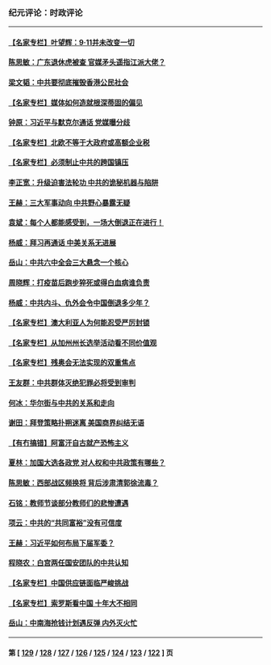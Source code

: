 ### 纪元评论：时政评论
---
#### [【名家专栏】叶望辉：9‧11并未改变一切](../../pages/nsc1025/n13226366.md) 
#### [陈思敏：广东退休虎被查 官媒矛头遥指江派大佬？](../../pages/nsc1025/n13226066.md) 
#### [梁文韬：中共要彻底摧毁香港公民社会](../../pages/nsc1025/n13225742.md) 
#### [【名家专栏】媒体如何造就根深蒂固的偏见](../../pages/nsc1025/n13224469.md) 
#### [钟原：习近平与默克尔通话 党媒曝分歧](../../pages/nsc1025/n13225076.md) 
#### [【名家专栏】北欧不等于大政府或高额企业税](../../pages/nsc1025/n13224518.md) 
#### [【名家专栏】必须制止中共的跨国镇压](../../pages/nsc1025/n13224394.md) 
#### [李正宽：升级迫害法轮功 中共的诡秘机器与陷阱](../../pages/nsc1025/n13223775.md) 
#### [王赫：三大军事动向 中共野心暴露无疑](../../pages/nsc1025/n13223883.md) 
#### [袁斌：每个人都能感受到，一场大倒退正在进行！](../../pages/nsc1025/n13223950.md) 
#### [杨威：拜习再通话 中美关系无进展](../../pages/nsc1025/n13223630.md) 
#### [岳山：中共六中全会三大悬念一个核心](../../pages/nsc1025/n13222741.md) 
#### [周晓辉：打疫苗后跑步猝死或得白血病谁负责](../../pages/nsc1025/n13222732.md) 
#### [杨威：中共内斗、仇外会令中国倒退多少年？](../../pages/nsc1025/n13223018.md) 
#### [【名家专栏】澳大利亚人为何能忍受严厉封锁](../../pages/nsc1025/n13222040.md) 
#### [【名家专栏】从加州州长选举活动看不同价值观](../../pages/nsc1025/n13222017.md) 
#### [【名家专栏】残奥会无法实现的双重焦点](../../pages/nsc1025/n13222015.md) 
#### [王友群：中共群体灭绝犯罪必将受到审判](../../pages/nsc1025/n13222583.md) 
#### [何冰：华尔街与中共的关系和走向](../../pages/nsc1025/n13220473.md) 
#### [谢田：拜登策略扑朔迷离 美国商界纠结无语](../../pages/nsc1025/n13222521.md) 
#### [【有冇搞错】阿富汗自古就产恐怖主义](../../pages/nsc1025/n13220267.md) 
#### [夏林：加国大选各政党 对人权和中共政策有哪些？](../../pages/nsc1025/n13222083.md) 
#### [陈思敏：西部战区频换将 背后涉肃清郭徐流毒？](../../pages/nsc1025/n13221458.md) 
#### [石铭：教师节谈部分教师们的悲惨遭遇](../../pages/nsc1025/n13221415.md) 
#### [项云：中共的“共同富裕”没有可信度](../../pages/nsc1025/n13221354.md) 
#### [王赫：习近平如何布局下届军委？](../../pages/nsc1025/n13220767.md) 
#### [程晓农：白宫两任国安团队的中共认知](../../pages/nsc1025/n13220405.md) 
#### [【名家专栏】中国供应链面临严峻挑战](../../pages/nsc1025/n13219486.md) 
#### [【名家专栏】索罗斯看中国 十年大不相同](../../pages/nsc1025/n13219467.md) 
#### [岳山：中南海抢钱计划遇反弹 内外灭火忙](../../pages/nsc1025/n13220103.md) 

---
#### 第 [ [129](./129.md) / [128](./128.md) / [127](./127.md) / [126](./126.md) / [125](./125.md) / [124](./124.md) / [123](./123.md) / [122](./122.md) ] 页
